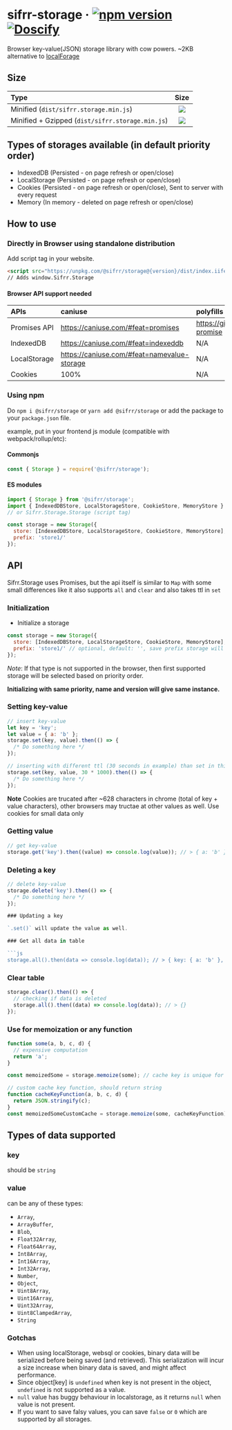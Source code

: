 # sifrr-storage · [![npm version](https://img.shields.io/npm/v/@sifrr/storage.svg)](https://www.npmjs.com/package/@sifrr/storage) [![Doscify](https://img.shields.io/badge/API%20docs-Docsify-red.svg)](https://sifrr.github.io/sifrr/#/./packages/browser/sifrr-storage/)

Browser key-value(JSON) storage library with cow powers. ~2KB alternative to [localForage](https://github.com/localForage/localForage)

## Size

| Type                                             |                            Size                            |
| :----------------------------------------------- | :--------------------------------------------------------: |
| Minified (`dist/sifrr.storage.min.js`)           |  ![](https://badgen.net/bundlephobia/min/@sifrr/storage)   |
| Minified + Gzipped (`dist/sifrr.storage.min.js`) | ![](https://badgen.net/bundlephobia/minzip/@sifrr/storage) |

## Types of storages available (in default priority order)

- IndexedDB (Persisted - on page refresh or open/close)
- LocalStorage (Persisted - on page refresh or open/close)
- Cookies (Persisted - on page refresh or open/close), Sent to server with every request
- Memory (In memory - deleted on page refresh or open/close)

## How to use

### Directly in Browser using standalone distribution

Add script tag in your website.

```html
<script src="https://unpkg.com/@sifrr/storage@{version}/dist/index.iife.js"></script>
// Adds window.Sifrr.Storage
```

#### Browser API support needed

| APIs         | caniuse                                       | polyfills                                     |
| :----------- | :-------------------------------------------- | :-------------------------------------------- |
| Promises API | <https://caniuse.com/#feat=promises>          | <https://github.com/stefanpenner/es6-promise> |
| IndexedDB    | <https://caniuse.com/#feat=indexeddb>         | N/A                                           |
| LocalStorage | <https://caniuse.com/#feat=namevalue-storage> | N/A                                           |
| Cookies      | 100%                                          | N/A                                           |

### Using npm

Do `npm i @sifrr/storage` or `yarn add @sifrr/storage` or add the package to your `package.json` file.

example, put in your frontend js module (compatible with webpack/rollup/etc):

#### Commonjs

```js
const { Storage } = require('@sifrr/storage');
```

#### ES modules

```js
import { Storage } from '@sifrr/storage';
import { IndexedDBStore, LocalStorageStore, CookieStore, MemoryStore } from '@sifrr/storage';
// or Sifrr.Storage.Storage (script tag)

const storage = new Storage({
  store: [IndexedDBStore, LocalStorageStore, CookieStore, MemoryStore], // it will pick first supported store from list
  prefix: 'store1/'
});
```

## API

Sifrr.Storage uses Promises, but the api itself is similar to `Map` with some small differences like it also supports `all` and `clear` and also takes ttl in `set`

### Initialization

- Initialize a storage

```js
const storage = new Storage({
  store: [IndexedDBStore, LocalStorageStore, CookieStore, MemoryStore], // it will pick first supported store from list
  prefix: 'store1/' // optional, default: '', save prefix storage will use set/get same values since storages are shared
});
```

_Note_: If that type is not supported in the browser, then first supported storage will be selected based on priority order.

**Initializing with same priority, name and version will give same instance.**

### Setting key-value

```js
// insert key-value
let key = 'key';
let value = { a: 'b' };
storage.set(key, value).then(() => {
  /* Do something here */
});

// inserting with different ttl (30 seconds in example) than set in third param
storage.set(key, value, 30 * 1000).then(() => {
  /* Do something here */
});
```

**Note** Cookies are trucated after ~628 characters in chrome (total of key + value characters), other browsers may tructae at other values as well. Use cookies for small data only

### Getting value

```js
// get key-value
storage.get('key').then((value) => console.log(value)); // > { a: 'b' }
```

### Deleting a key

````js
// delete key-value
storage.delete('key').then(() => {
  /* Do something here */
});

### Updating a key

`.set()` will update the value as well.

### Get all data in table

```js
storage.all().then(data => console.log(data)); // > { key: { a: 'b' }, a: 'b', c: { d: 'e' } }
````

### Clear table

```js
storage.clear().then(() => {
  // checking if data is deleted
  storage.all().then((data) => console.log(data)); // > {}
});
```

### Use for memoization or any function

```js
function some(a, b, c, d) {
  // expensive computation
  return 'a';
}

const memoizedSome = storage.memoize(some); // cache key is unique for unique first function argument

// custom cache key function, should return string
function cacheKeyFunction(a, b, c, d) {
  return JSON.stringify(c);
}
const memoizedSomeCustomCache = storage.memoize(some, cacheKeyFunction);
```

## Types of data supported

### key

should be `string`

### value

can be any of these types:

- `Array`,
- `ArrayBuffer`,
- `Blob`,
- `Float32Array`,
- `Float64Array`,
- `Int8Array`,
- `Int16Array`,
- `Int32Array`,
- `Number`,
- `Object`,
- `Uint8Array`,
- `Uint16Array`,
- `Uint32Array`,
- `Uint8ClampedArray`,
- `String`

### Gotchas

- When using localStorage, websql or cookies, binary data will be serialized before being saved (and retrieved). This serialization will incur a size increase when binary data is saved, and might affect performance.
- Since object[key] is `undefined` when key is not present in the object, `undefined` is not supported as a value.
- `null` value has buggy behaviour in localstorage, as it returns `null` when value is not present.
- If you want to save falsy values, you can save `false` or `0` which are supported by all storages.
